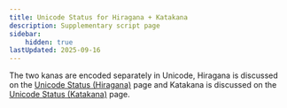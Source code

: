 ```yaml
---
title: Unicode Status for Hiragana + Katakana
description: Supplementary script page
sidebar:
    hidden: true
lastUpdated: 2025-09-16
---
```


The two kanas are encoded separately in Unicode, Hiragana is discussed on the [Unicode Status (Hiragana)](https://scriptsource.org/entry/ly5dbxtthx) page and Katakana is discussed on the [Unicode Status (Katakana)](https://scriptsource.org/entry/c9ppe854f7) page.
